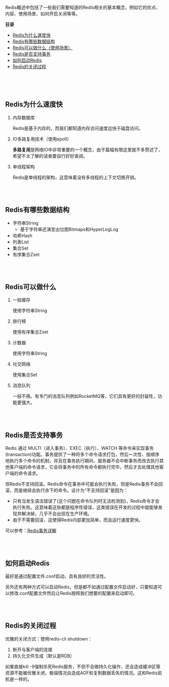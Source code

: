 



Redis概述中包括了一些我们需要知道的Redis相关的基本概念，例如它的优点、内容、使用场景、如何开启关闭等等。

**目录**

- [Redis为什么速度快](#Redis为什么速度快)
- [Redis有哪些数据结构](#Redis有哪些数据结构)
- [Redis可以做什么（使用场景）](#Redis可以做什么)
- [Redis是否支持事务](#Redis是否支持事务)
- [如何启动Redis](#如何启动Redis)
- [Redis的关闭过程](#Redis的关闭过程)

<br/>

<br/>

<br/>

## Redis为什么速度快

1. 内存数据库

   Redis是基于内存的，而我们都知道内存访问速度远快于磁盘访问。

2. IO多路复用技术（使用epoll）

   **多路复用**是网络IO中非常重要的一个概念，由于篇幅有限这里就不多赘述了，希望不太了解的读者要自行好好查阅。

3. 单线程架构

   Redis是单线程的架构，这意味着没有多线程的上下文切换开销。

<br/>

<br/>

## Redis有哪些数据结构

- 字符串String
  - 基于字符串还演变出位图Bitmaps和HyperLogLog
- 哈希Hash
- 列表List
- 集合Set
- 有序集合Zset

<br/>

<br/>

## Redis可以做什么

1. 一般缓存

   使用字符串String

2. 排行榜

   使用有序集合Zset

3. 计数器

   使用字符串String

4. 社交网络

   使用集合Set

5. 消息队列

   一般不用。有专门的消息队列例如RocketMQ等，它们具有更好的封装性，功能更强大。

<br/>

<br/>

## Redis是否支持事务

Redis 通过 MULTI（进入事务）、EXEC（执行）、WATCH 等命令来实现事务(transaction)功能。事务提供了一种将多个命令请求打包，然后一次性、按顺序地执行多个命令的机制，并且在事务执行期间，服务器不会中断事务而改去执行其他客户端的命令请求，它会将事务中的所有命令都执行完毕，然后才去处理其他客户端的命令请求。

但Redis不支持回滚。Redis命令在事务中可能会执行失败，但是Redis事务不会回滚，而是继续会执行余下的命令。设计为“不支持回滚”是因为：

- 只有当发生语法错误了(这个问题在命令队列时无法检测到)，Redis命令才会执行失败。这意味着这些都是程序性错误，这类错误在开发的过程中就能够发现并解决掉，几乎不会出现在生产环境。
- 由于不需要回滚，这使得Redis内部更加简单，而且运行速度更快。

可以参考：[Redis事务详解](https://baijiahao.baidu.com/s?id=1613631210471699441&wfr=spider&for=pc)

<br/>

<br/>

## 如何启动Redis

最好是通过配置文件.conf启动，具有良好的灵活性。

另外还有两种方式可以启动Redis，但是都不如通过配置文件启动好，只要知道可以修改.conf配置文件然后让Redis按照我们想要的配置来启动即可。

<br/>

<br/>

## Redis的关闭过程

优雅的关闭方式：使用redis-cli shutdown：

1. 断开与客户端的连接
2. 持久化文件生成（默认是RDB）

如果直接kill -9强制杀死Redis服务，不但不会做持久化操作，还会造成缓冲区等资源不能被优雅关闭，极端情况会造成AOF和复制数据丢失的情况。这和Redis宕机是一样的。



